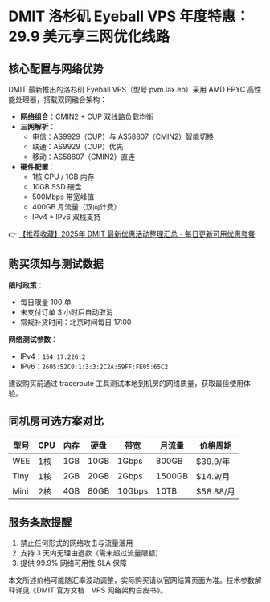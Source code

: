 # DMIT 洛杉矶 Eyeball VPS 年度特惠：29.9 美元享三网优化线路

## 核心配置与网络优势
DMIT 最新推出的洛杉矶 Eyeball VPS（型号 pvm.lax.eb）采用 AMD EPYC 高性能处理器，搭载双网融合架构：
- **网络组合**：CMIN2 + CUP 双线路负载均衡
- **三网解析**：
  - 电信：AS9929（CUP）与 AS58807（CMIN2）智能切换
  - 联通：AS9929（CUP）优先
  - 移动：AS58807（CMIN2）直连
- **硬件配置**：
  - 1核 CPU / 1GB 内存
  - 10GB SSD 硬盘
  - 500Mbps 带宽峰值
  - 400GB 月流量（双向计费）
  - IPv4 + IPv6 双栈支持

👉 [【推荐收藏】2025年 DMIT 最新优惠活动整理汇总 - 每日更新可用优惠套餐](https://bit.ly/dmit_coupon)

## 购买须知与测试数据
**限时政策**：
- 每日限量 100 单
- 未支付订单 3 小时后自动取消
- 常规补货时间：北京时间每日 17:00

**网络测试参数**：
- IPv4：`154.17.226.2`
- IPv6：`2605:52C0:1:3:3:2C2A:59FF:FE05:65C2`

建议购买前通过 traceroute 工具测试本地到机房的网络质量，获取最佳使用体验。

## 同机房可选方案对比
| 型号       | CPU  | 内存 | 硬盘 | 带宽  | 月流量   | 价格周期  |
|------------|------|------|------|-------|----------|------------|
| WEE        | 1核  | 1GB  | 10GB | 1Gbps | 800GB    | $39.9/年   |
| Tiny       | 1核  | 2GB  | 20GB | 2Gbps | 1500GB   | $14.9/月   |
| Mini       | 2核  | 4GB  | 80GB | 10Gbps| 10TB     | $58.88/月  |

## 服务条款提醒
1. 禁止任何形式的网络攻击与流量滥用
2. 支持 3 天内无理由退款（需未超过流量限额）
3. 提供 99.9% 网络可用性 SLA 保障

本文所述价格可能随汇率波动调整，实际购买请以官网结算页面为准。技术参数解释详见《DMIT 官方文档：VPS 网络架构白皮书》。